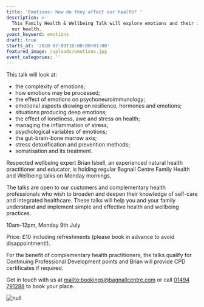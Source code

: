 ```yaml
---
title: 'Emotions: how do they affect our health? '
description: >-
  This Family Health & Wellbeing Talk will explore emotions and their impact on
  our health. 
yoast_keyword: emotions
draft: true
starts_at: '2018-07-09T10:00:00+01:00'
featured_image: /uploads/emotions.jpg
event_categories: ''
---
```

This talk will look at: 

* the complexity of emotions;
* how emotions may be processed;
* the effect of emotions on psychoneuroimmunology;
* emotional aspects drawing on resilience, hormones and emotions;
* situations producing deep emotions;
* the effect of loneliness, awe and stress on health;
* managing the inflammation of stress;
* psychological variables of emotions;
* the gut-brain-bone marrow axis;
* stress detoxification and prevention methods;
* somatisation and its treatment.

Respected wellbeing expert Brian Isbell, an experienced natural health practitioner and educator, is holding regular Bagnall Centre Family Health and Wellbeing talks on Monday mornings.

The talks are open to our customers and complementary health professionals who wish to broaden and deepen their knowledge of self-care and integrated healthcare. These talks will help you and your family understand and implement simple and effective health and wellbeing practices.

10am-12pm, Monday 9th July

Price: £10 including refreshments (please book in advance to avoid disappointment!).

For the benefit of complementary health practitioners, the talks qualify for Continuing Professional Development points and Brian will provide CPD certificates if required.

Get in touch with us at <mailto:bookings@bagnallcentre.com> or call [01494 791288](tel:01494791288) to book your place.

![null](/uploads/emotions.jpg)
